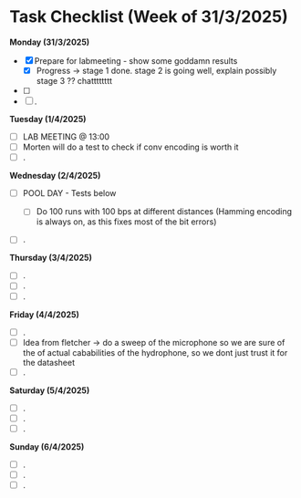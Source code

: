 # Task Checklist (Week of 31/3/2025)

**Monday (31/3/2025)**

- [X] Prepare for labmeeting - show some goddamn results
  - [X] Progress -> stage 1 done. stage 2 is going well, explain possibly stage 3 ?? chatttttttt
- [ ]
- [ ] .

**Tuesday (1/4/2025)**

- [ ] LAB MEETING @ 13:00
- [ ] Morten will do a test to check if conv encoding is worth it
- [ ] .

**Wednesday (2/4/2025)**

- [ ] POOL DAY - Tests below

  - [ ] Do 100 runs with 100 bps at different distances (Hamming encoding is always on, as this fixes most of the bit errors)
- [ ] .

**Thursday (3/4/2025)**

- [ ] .
- [ ] .
- [ ] .

**Friday (4/4/2025)**

- [ ] .
- [ ] Idea from fletcher -> do a sweep of the microphone so we are sure of the of actual cababilities of the hydrophone, so we dont just trust it for the datasheet
- [ ] .

**Saturday (5/4/2025)**

- [ ] .
- [ ] .
- [ ] .

**Sunday (6/4/2025)**

- [ ] .
- [ ] .
- [ ] .

